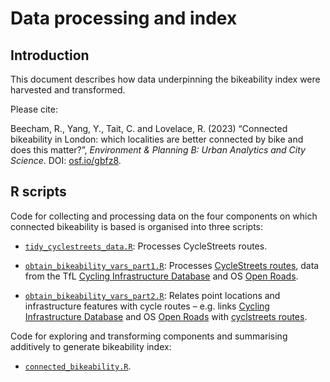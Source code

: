Data processing and index
================

## Introduction

This document describes how data underpinning the bikeability index were
harvested and transformed.

Please cite:

Beecham, R., Yang, Y., Tait, C. and Lovelace, R. (2023) “Connected
bikeability in London: which localities are better connected by bike and
does this matter?”, *Environment & Planning B: Urban Analytics and City
Science*. DOI: [osf.io/gbfz8](https://osf.io/gbfz8).

## R scripts

Code for collecting and processing data on the four components on which
connected bikeability is based is organised into three scripts:

- [`tidy_cyclestreets_data.R`](/code/prepare-vars/tidy_cyclestreets_data.R):
  Processes CycleStreets routes.

- [`obtain_bikeability_vars_part1.R`](/code/prepare-vars/obtain_bikeability_vars_part1.R):
  Processes [CycleStreets routes](https://www.cyclestreets.net), data
  from the TfL [Cycling Infrastructure
  Database](https://data.london.gov.uk/dataset/cycling-infrastructure-database)
  and OS [Open
  Roads](https://www.ordnancesurvey.co.uk/business-government/products/open-map-roads).

- [`obtain_bikeability_vars_part2.R`](/code/prepare-vars/obtain_bikeability_vars_part2.R):
  Relates point locations and infrastructure features with cycle routes
  – e.g. links [Cycling Infrastructure
  Database](https://data.london.gov.uk/dataset/cycling-infrastructure-database)
  and OS [Open
  Roads](https://www.ordnancesurvey.co.uk/business-government/products/open-map-roads)
  with [cyclstreets routes](https://www.cyclestreets.net).

Code for exploring and transforming components and summarising
additively to generate bikeability index:

- [`connected_bikeability.R`](/code/connected_bikeability.R).
